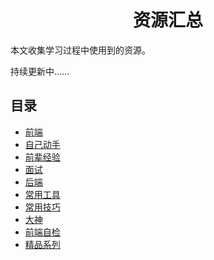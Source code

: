 <h1 align="center">资源汇总</h1>

本文收集学习过程中使用到的资源。

持续更新中……


## 目录

* [前端](FRONTEND.md)
* [自己动手](DIY.md)
* [前辈经验](EXPERIENCE.md)
* [面试](INTERVIEW.md)
* [后端](BACKEND.md)
* [常用工具](USEFULTOOLS.md)
* [常用技巧](SKILLS.md)
* [大神](FOLLOW.md)
* [前端自检](CHECKLIST.md)
* [精品系列](LIST.md)
